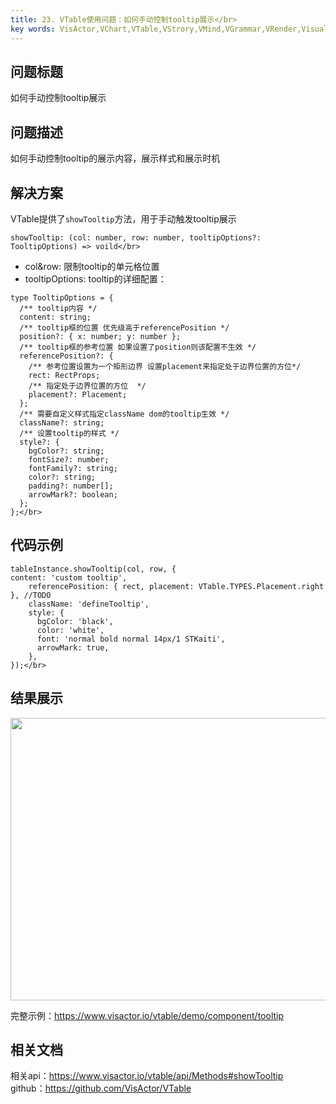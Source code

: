 ```yaml
---
title: 23. VTable使用问题：如何手动控制tooltip展示</br>
key words: VisActor,VChart,VTable,VStrory,VMind,VGrammar,VRender,Visualization,Chart,Data,Table,Graph,Gis,LLM
---
```

## 问题标题

如何手动控制tooltip展示</br>


## 问题描述

如何手动控制tooltip的展示内容，展示样式和展示时机</br>


## 解决方案 

VTable提供了`showTooltip`方法，用于手动触发tooltip展示</br>
```
showTooltip: (col: number, row: number, tooltipOptions?: TooltipOptions) => voild</br>
```
*  col&row: 限制tooltip的单元格位置</br>
*  tooltipOptions: tooltip的详细配置：</br>
```
type TooltipOptions = {
  /** tooltip内容 */
  content: string;
  /** tooltip框的位置 优先级高于referencePosition */
  position?: { x: number; y: number };
  /** tooltip框的参考位置 如果设置了position则该配置不生效 */
  referencePosition?: {
    /** 参考位置设置为一个矩形边界 设置placement来指定处于边界位置的方位*/
    rect: RectProps;
    /** 指定处于边界位置的方位  */
    placement?: Placement;
  };
  /** 需要自定义样式指定className dom的tooltip生效 */
  className?: string;
  /** 设置tooltip的样式 */
  style?: {
    bgColor?: string;
    fontSize?: number;
    fontFamily?: string;
    color?: string;
    padding?: number[];
    arrowMark?: boolean;
  };
};</br>
```
## 代码示例  

```
tableInstance.showTooltip(col, row, {
content: 'custom tooltip',
    referencePosition: { rect, placement: VTable.TYPES.Placement.right }, //TODO
    className: 'defineTooltip',
    style: {
      bgColor: 'black',
      color: 'white',
      font: 'normal bold normal 14px/1 STKaiti',
      arrowMark: true,
    },
});</br>
```
## 结果展示 

<img src='https://cdn.jsdelivr.net/gh/xuanhun/articles/visactor/img/ZjhpbGG8joc3vnxc6uDcGOFcnZd.gif' alt='' width='765' height='452'>

完整示例：https://www.visactor.io/vtable/demo/component/tooltip</br>
## 相关文档

相关api：https://www.visactor.io/vtable/api/Methods#showTooltip</br>
github：https://github.com/VisActor/VTable</br>



